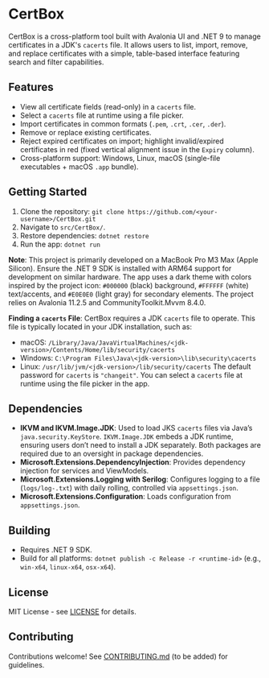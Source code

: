 # CertBox

CertBox is a cross-platform tool built with Avalonia UI and .NET 9 to manage certificates in a JDK's `cacerts` file. It allows users to list, import, remove, and replace certificates with a simple, table-based interface featuring search and filter capabilities.

## Features
- View all certificate fields (read-only) in a `cacerts` file.
- Select a `cacerts` file at runtime using a file picker.
- Import certificates in common formats (`.pem`, `.crt`, `.cer`, `.der`).
- Remove or replace existing certificates.
- Reject expired certificates on import; highlight invalid/expired certificates in red (fixed vertical alignment issue in the `Expiry` column).
- Cross-platform support: Windows, Linux, macOS (single-file executables + macOS `.app` bundle).

## Getting Started
1. Clone the repository: `git clone https://github.com/<your-username>/CertBox.git`
2. Navigate to `src/CertBox/`.
3. Restore dependencies: `dotnet restore`
4. Run the app: `dotnet run`

**Note**: This project is primarily developed on a MacBook Pro M3 Max (Apple Silicon). Ensure the .NET 9 SDK is installed with ARM64 support for development on similar hardware. The app uses a dark theme with colors inspired by the project icon: `#000000` (black) background, `#FFFFFF` (white) text/accents, and `#E0E0E0` (light gray) for secondary elements. The project relies on Avalonia 11.2.5 and CommunityToolkit.Mvvm 8.4.0.

**Finding a `cacerts` File**: CertBox requires a JDK `cacerts` file to operate. This file is typically located in your JDK installation, such as:
- macOS: `/Library/Java/JavaVirtualMachines/<jdk-version>/Contents/Home/lib/security/cacerts`
- Windows: `C:\Program Files\Java\<jdk-version>\lib\security\cacerts`
- Linux: `/usr/lib/jvm/<jdk-version>/lib/security/cacerts`
The default password for `cacerts` is `"changeit"`. You can select a `cacerts` file at runtime using the file picker in the app.

## Dependencies
- **IKVM and IKVM.Image.JDK**: Used to load JKS `cacerts` files via Java’s `java.security.KeyStore`. `IKVM.Image.JDK` embeds a JDK runtime, ensuring users don’t need to install a JDK separately. Both packages are required due to an oversight in package dependencies.
- **Microsoft.Extensions.DependencyInjection**: Provides dependency injection for services and ViewModels.
- **Microsoft.Extensions.Logging with Serilog**: Configures logging to a file (`logs/log-.txt`) with daily rolling, controlled via `appsettings.json`.
- **Microsoft.Extensions.Configuration**: Loads configuration from `appsettings.json`.

## Building
- Requires .NET 9 SDK.
- Build for all platforms: `dotnet publish -c Release -r <runtime-id>` (e.g., `win-x64`, `linux-x64`, `osx-x64`).

## License
MIT License - see [LICENSE](LICENSE) for details.

## Contributing
Contributions welcome! See [CONTRIBUTING.md](#) (to be added) for guidelines.
